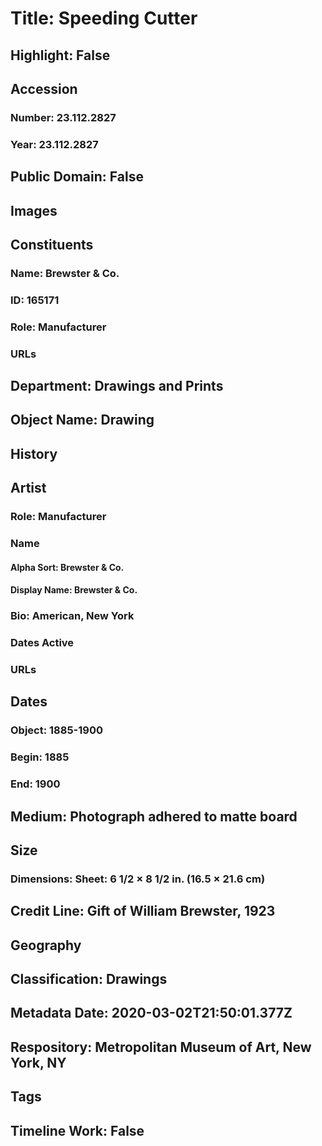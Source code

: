 # Title: Speeding Cutter
## Highlight: False
## Accession
### Number: 23.112.2827
### Year: 23.112.2827
## Public Domain: False
## Images
## Constituents
### Name: Brewster &amp; Co.
### ID: 165171
### Role: Manufacturer
### URLs
## Department: Drawings and Prints
## Object Name: Drawing
## History
## Artist
### Role: Manufacturer
### Name
#### Alpha Sort: Brewster & Co.
#### Display Name: Brewster & Co.
### Bio: American, New York
### Dates Active
### URLs
## Dates
### Object: 1885-1900
### Begin: 1885
### End: 1900
## Medium: Photograph adhered to matte board
## Size
### Dimensions: Sheet: 6 1/2 × 8 1/2 in. (16.5 × 21.6 cm)
## Credit Line: Gift of William Brewster, 1923
## Geography
## Classification: Drawings
## Metadata Date: 2020-03-02T21:50:01.377Z
## Respository: Metropolitan Museum of Art, New York, NY
## Tags
## Timeline Work: False
